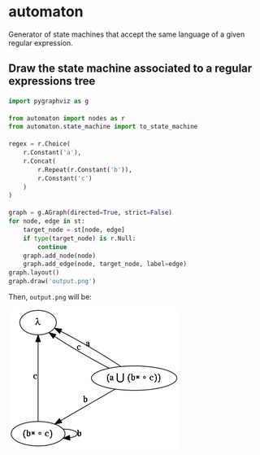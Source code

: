 automaton
=========

Generator of state machines that accept the same language of a given regular expression.

## Draw the state machine associated to a regular expressions tree ##

```python
import pygraphviz as g

from automaton import nodes as r
from automaton.state_machine import to_state_machine

regex = r.Choice(
    r.Constant('a'),
    r.Concat(
        r.Repeat(r.Constant('b')),
        r.Constant('c')
    )
)

graph = g.AGraph(directed=True, strict=False)
for node, edge in st:
    target_node = st[node, edge]
    if type(target_node) is r.Null:
        continue
    graph.add_node(node)
    graph.add_edge(node, target_node, label=edge)
graph.layout()
graph.draw('output.png')
```

Then, `output.png` will be:

![Screenshot](screenshot.png)
